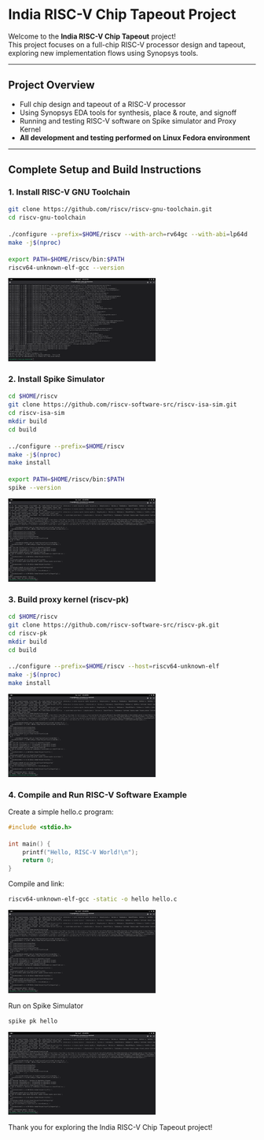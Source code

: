 # India RISC-V Chip Tapeout Project

Welcome to the **India RISC-V Chip Tapeout** project!  
This project focuses on a full-chip RISC-V processor design and tapeout, exploring new implementation flows using Synopsys tools.

---

## Project Overview

- Full chip design and tapeout of a RISC-V processor  
- Using Synopsys EDA tools for synthesis, place & route, and signoff  
- Running and testing RISC-V software on Spike simulator and Proxy Kernel
- **All development and testing performed on Linux Fedora environment**
---

## Complete Setup and Build Instructions

### 1. Install RISC-V GNU Toolchain

```bash
git clone https://github.com/riscv/riscv-gnu-toolchain.git
cd riscv-gnu-toolchain

./configure --prefix=$HOME/riscv --with-arch=rv64gc --with-abi=lp64d
make -j$(nproc)

export PATH=$HOME/riscv/bin:$PATH
riscv64-unknown-elf-gcc --version
```
<img src="assets/task1.png" alt="Alt Text" width="300"/>

### 2. Install Spike Simulator
```bash
cd $HOME/riscv
git clone https://github.com/riscv-software-src/riscv-isa-sim.git
cd riscv-isa-sim
mkdir build
cd build

../configure --prefix=$HOME/riscv
make -j$(nproc)
make install

export PATH=$HOME/riscv/bin:$PATH
spike --version
```
<img src="assets/task2.png" alt="Alt Text" width="300"/>

### 3. Build proxy kernel (riscv-pk)
```bash
cd $HOME/riscv
git clone https://github.com/riscv-software-src/riscv-pk.git
cd riscv-pk
mkdir build
cd build

../configure --prefix=$HOME/riscv --host=riscv64-unknown-elf
make -j$(nproc)
make install
```
<img src="assets/task2.png" alt="Alt Text" width="300"/>

### 4. Compile and Run RISC-V Software Example

Create a simple hello.c program:
```c
#include <stdio.h>

int main() {
    printf("Hello, RISC-V World!\n");
    return 0;
}
```
Compile and link:
```bash
riscv64-unknown-elf-gcc -static -o hello hello.c
```
<img src="assets/task2.png" alt="Alt Text" width="300"/>

Run on Spike Simulator
```bash
spike pk hello
```
<img src="assets/task2.png" alt="Alt Text" width="300"/>

Thank you for exploring the India RISC-V Chip Tapeout project!
